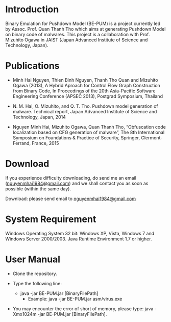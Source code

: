 # Introduction

Binary Emulation for Pushdown Model (BE-PUM) is a project currently led by Assoc. Prof. Quan Thanh Tho which aims at generating Pushdown Model on binary code of malwares. This project is a collaboration with Prof. Mizuhito Ogawa in JAIST (Japan Advanced Institute of Science and Technology, Japan).

# Publications

- Minh Hai Nguyen, Thien Binh Nguyen, Thanh Tho Quan and Mizuhito Ogawa (2013), A Hybrid Aproach for Control Flow Graph Construction from Binary Code, In Proceedings of the 20th Asia-Pacific Software Engineering Conference (APSEC 2013), Postgrad Symposium, Thailand

- N. M. Hai, O. Mizuhito, and Q. T. Tho. Pushdown model generation of malware. Technical report, Japan Advanced Institute of Science and Technology, Japan, 2014

- Nguyen Minh Hai, Mizuhito Ogawa, Quan Thanh Tho, “Obfuscation code localization based on CFG generation of malware”, The 8th International Symposium on Foundations & Practice of Security, Springer, Clermont-Ferrand, France, 2015

# Download

If you experience difficulty downloading, do send me an email (nguyenmhai1984@gmail.com) and we shall contact you as soon as possible (within the same day).

Download: please send email to nguyenmhai1984@gmail.com

# System Requirement

Windows Operating System 32 bit: Windows XP, Vista, Windows 7 and Windows Server 2000/2003.
Java Runtime Environment 1.7 or higher.

# User Manual

- Clone the repository.


- Type the following line:

  - java -jar BE-PUM.jar [BinaryFilePath]
    - Example: java -jar BE-PUM.jar asm/virus.exe


- You may encounter the error of short of memory, please type: java -Xmx1024m -jar BE-PUM.jar [BinaryFilePath].
